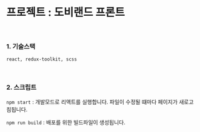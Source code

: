 # 프로젝트 : 도비랜드 프론트

<br>

### 1. 기술스택
```plaintext
react, redux-toolkit, scss
```

<br>

### 2. 스크립트


`npm start` : 개발모드로 리액트를 실행합니다. 파일이 수정될 떄마다 페이지가 새로고침됩니다.

`npm run build` : 배포를 위한 빌드파일이 생성됩니다.

<br>
